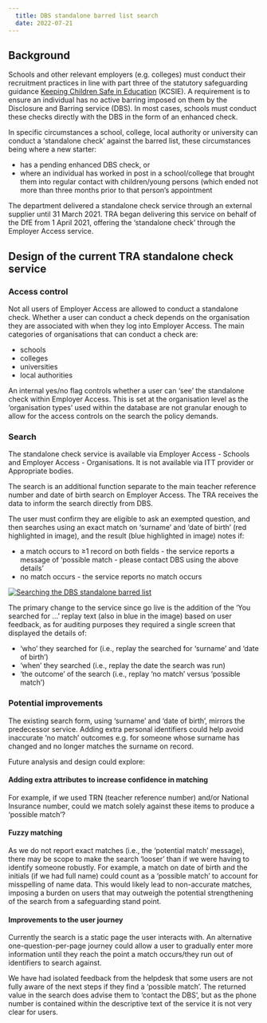```yaml
---
  title: DBS standalone barred list search
  date: 2022-07-21
---
```


## Background

Schools and other relevant employers (e.g. colleges) must conduct their recruitment practices in line with part three of the statutory safeguarding guidance [Keeping Children Safe in Education](https://www.gov.uk/government/publications/keeping-children-safe-in-education--2) (KCSIE). A requirement is to ensure an individual has no active barring imposed on them by the Disclosure and Barring service (DBS). In most cases, schools must conduct these checks directly with the DBS in the form of an enhanced check.

In specific circumstances a school, college, local authority or university can conduct a ‘standalone check’ against the barred list, these circumstances being where a new starter:

* has a pending enhanced DBS check, or
* where an individual has worked in post in a school/college that brought them into regular contact with children/young persons (which ended not more than three months prior to that person’s appointment

The department delivered a standalone check service through an external supplier until 31 March 2021. TRA began delivering this service on behalf of the DfE from 1 April 2021, offering the ‘standalone check’ through the Employer Access service.

## Design of the current TRA standalone check service

### Access control

Not all users of Employer Access are allowed to conduct a standalone check. Whether a user can conduct a check depends on the organisation they are associated with when they log into Employer Access. The main categories of organisations that can conduct a check are:

* schools
* colleges
* universities
* local authorities

An internal yes/no flag controls whether a user can ‘see’ the standalone check within Employer Access. This is set at the organisation level as the ‘organisation types’ used within the database are not granular enough to allow for the access controls on the search the policy demands.

### Search

The standalone check service is available via Employer Access - Schools and Employer Access - Organisations. It is not available via ITT provider or Appropriate bodies.

The search is an additional function separate to the main teacher reference number and date of birth search on Employer Access. The TRA receives the data to inform the search directly from DBS.

The user must confirm they are eligible to ask an exempted question, and then searches using an exact match on ‘surname’ and ‘date of birth’ (red highlighted in image), and the result (blue highlighted in image) notes if:

* a match occurs to ≥1 record on both fields - the service reports a message of ‘possible match - please contact DBS using the above details’
* no match occurs - the service reports no match occurs

[![Searching the DBS standalone barred list](search.png)](search.png)

The primary change to the service since go live is the addition of the ‘You searched for …’ replay text (also in blue in the image) based on user feedback, as for auditing purposes they required a single screen that displayed the details of:

* ‘who’ they searched for (i.e., replay the searched for ‘surname’ and ‘date of birth’)
* ‘when’ they searched (i.e., replay the date the search was run)
* ‘the outcome’ of the search (i.e., replay ‘no match’ versus ‘possible match’)

### Potential improvements

The existing search form, using ‘surname’ and ‘date of birth’, mirrors the predecessor service. Adding extra personal identifiers could help avoid inaccurate ‘no match’ outcomes e.g. for someone whose surname has changed and no longer matches the surname on record.

Future analysis and design could explore:

#### Adding extra attributes to increase confidence in matching

For example, if we used TRN (teacher reference number) and/or National Insurance number, could we match solely against these items to produce a ‘possible match’?

#### Fuzzy matching

As we do not report exact matches (i.e., the ‘potential match’ message), there may be scope to make the search ‘looser’ than if we were having to identify someone robustly. For example, a match on date of birth and the initials (if we had full name) could count as a ‘possible match’ to account for misspelling of name data. This would likely lead to non-accurate matches, imposing a burden on users that may outweigh the potential strengthening of the search from a safeguarding stand point.

#### Improvements to the user journey

Currently the search is a static page the user interacts with. An alternative one-question-per-page journey could allow a user to gradually enter more information until they reach the point a match occurs/they run out of identifiers to search against.

We have had isolated feedback from the helpdesk that some users are not fully aware of the next steps if they find a ‘possible match’. The returned value in the search does advise them to ‘contact the DBS’, but as the phone number is contained within the descriptive text of the service it is not very clear for users.
